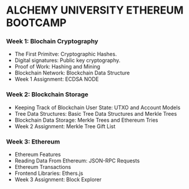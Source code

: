 # ALCHEMY UNIVERSITY ETHEREUM BOOTCAMP

### Week 1: Blochain Cryptography
+ The First Primitve: Cryptographic Hashes.
+ Digital signatures: Public key cryptography.
+ Proof of Work: Hashing and Mining
+ Blockchain Network: Blockchain Data Structure
+ Week 1 Assignment: ECDSA NODE

### Week 2: Blockchain Storage
+ Keeping Track of Blockchain User State: UTXO and Account Models
+ Tree Data Structures: Basic Tree Data Structures and Merkle Trees
+ Blockchain Data Storage: Merkle Trees and Ethereum Tries
+ Week 2 Assignment: Merkle Tree Gift List

### Week 3: Ethereum
+ Ethereum Features
+ Reading Data From Ethereum: JSON-RPC Requests
+ Ethereum Transactions
+ Frontend Libraries: Ethers.js
+ Week 3 Assignment: Block Explorer